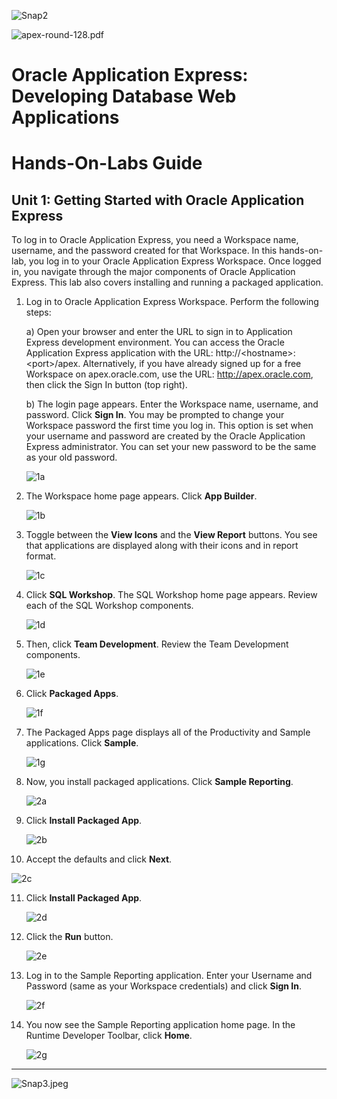 ![Snap2](images/hol01/image1.png)

![apex-round-128.pdf](images/hol01/image2.jpeg)


# Oracle Application Express: Developing Database Web Applications

# Hands-On-Labs Guide

## Unit 1: Getting Started with Oracle Application Express

To log in to Oracle Application Express, you need a Workspace name, username, and the password created for that Workspace. In this hands-on-lab, you log in to your Oracle Application Express Workspace. Once logged in, you navigate through the major components of Oracle Application Express. This lab also covers installing and running a packaged application.

1.  Log in to Oracle Application Express Workspace. Perform the following steps:
  
    a)  Open your browser and enter the URL to sign in to Application Express development environment. You can access the Oracle Application Express application with the URL: http://&lt;hostname&gt;:&lt;port&gt;/apex. Alternatively, if you have already signed up for a free Workspace on apex.oracle.com, use the URL: <http://apex.oracle.com>, then click the Sign In button (top right).

    b)  The login page appears. Enter the Workspace name, username, and password. Click **Sign In**. You may be prompted to change your Workspace password the first time you log in. This option is set when your username and password are created by the Oracle Application Express administrator. You can set your new password to be the same as your old password.
    
    ![1a](images/hol01/image3.png)

2.  The Workspace home page appears.
    Click **App Builder**.
    
    ![1b](images/hol01/image4.png)

3.  Toggle between the **View Icons** and the **View Report** buttons. You see that applications are displayed along with their icons and in report format.

    ![1c](images/hol01/image5.png)

4.  Click **SQL Workshop**.
    The SQL Workshop home page appears. Review each of the SQL Workshop components.

    ![1d](images/hol01/image6.png)

5.  Then, click **Team Development**.
    Review the Team Development components.

    ![1e](images/hol01/image7.png)

6.  Click **Packaged Apps**.

    ![1f](images/hol01/image8.png)

7.  The Packaged Apps page displays all of the Productivity and Sample applications.
    Click **Sample**.

    ![1g](images/hol01/image9.png)

8.  Now, you install packaged applications.
    Click **Sample Reporting**.

    ![2a](images/hol01/image10.png)

9.  Click **Install Packaged App**.

    ![2b](images/hol01/image11.png)

10.  Accept the defaults and click **Next**.

   ![2c](images/hol01/image12.png)

11. Click **Install Packaged App**.

    ![2d](images/hol01/image13.png)

12. Click the **Run** button.

    ![2e](images/hol01/image14.png)

13. Log in to the Sample Reporting application. Enter your Username and Password (same as your Workspace credentials) and click **Sign In**.

    ![2f](images/hol01/image15.png)

14. You now see the Sample Reporting application home page.
    In the Runtime Developer Toolbar, click **Home**.

    ![2g](images/hol01/image16.png)

----------

![Snap3.jpeg](images/hol01/image17.png)
